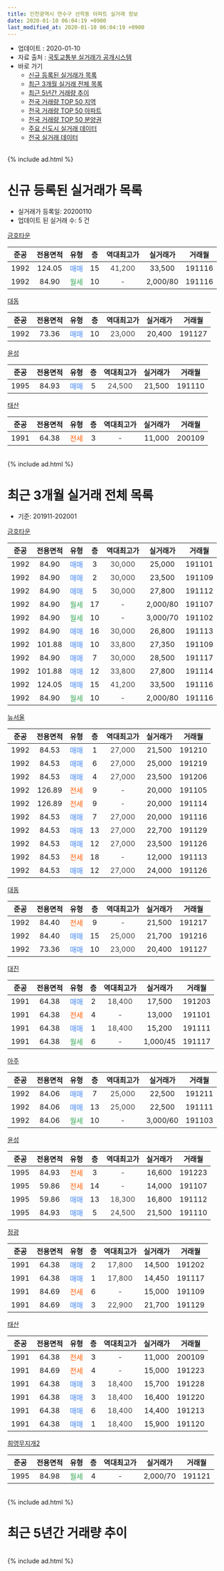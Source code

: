 ```yaml
---
title: 인천광역시 연수구 선학동 아파트 실거래 정보
date: 2020-01-10 06:04:19 +0900
last_modified_at: 2020-01-10 06:04:19 +0900
---
```


* 업데이트 : 2020-01-10
* 자료 출처 : [국토교통부 실거래가 공개시스템](http://rt.molit.go.kr)
* 바로 가기
    * [신규 등록된 실거래가 목록](#신규-등록된-실거래가-목록)
    * [최근 3개월 실거래 전체 목록](#최근-3개월-실거래-전체-목록)
    * [최근 5년간 거래량 추이](#최근-5년간-거래량-추이)
    * [전국 거래량 TOP 50 지역](https://inasie.github.io/apt-trade-info/최근-3개월-전국에서-가장-거래가-많이-발생한-지역)
    * [전국 거래량 TOP 50 아파트](https://inasie.github.io/apt-trade-info/최근-3개월-전국에서-가장-거래가-많이-발생한-아파트)
    * [전국 거래량 TOP 50 분양권](https://inasie.github.io/apt-trade-info/최근-3개월-전국에서-가장-거래가-많이-발생한-분양권)
    * [주요 신도시 실거래 데이터](https://inasie.github.io/apt-trade-info/주요-신도시)
    * [전국 실거래 데이터](https://inasie.github.io/apt-trade-info/전국)
<br>
{% include ad.html %}
<br>

# 신규 등록된 실거래가 목록
* 실거래가 등록일: 20200110
* 업데이트 된 실거래 수: 5 건


[금호타운](https://search.naver.com/search.naver?query=%EC%9D%B8%EC%B2%9C%EA%B4%91%EC%97%AD%EC%8B%9C+%EC%97%B0%EC%88%98%EA%B5%AC+%EC%84%A0%ED%95%99%EB%8F%99+%EA%B8%88%ED%98%B8%ED%83%80%EC%9A%B4)

|준공|전용면적|유형|층|역대최고가|실거래가|거래월|
|:---:|:---:|:---:|:---:|:---:|:---:|:---:|
|1992|124.05|<span style="color:#4285f3">매매</span>|15|<span style="color:#444444">41,200</span>|33,500|191116|
|1992|84.90|<span style="color:#34a853">월세</span>|10|<span style="color:#444444">-</span>|2,000/80|191116|

[대동](https://search.naver.com/search.naver?query=%EC%9D%B8%EC%B2%9C%EA%B4%91%EC%97%AD%EC%8B%9C+%EC%97%B0%EC%88%98%EA%B5%AC+%EC%84%A0%ED%95%99%EB%8F%99+%EB%8C%80%EB%8F%99)

|준공|전용면적|유형|층|역대최고가|실거래가|거래월|
|:---:|:---:|:---:|:---:|:---:|:---:|:---:|
|1992|73.36|<span style="color:#4285f3">매매</span>|10|<span style="color:#444444">23,000</span>|20,400|191127|

[윤성](https://search.naver.com/search.naver?query=%EC%9D%B8%EC%B2%9C%EA%B4%91%EC%97%AD%EC%8B%9C+%EC%97%B0%EC%88%98%EA%B5%AC+%EC%84%A0%ED%95%99%EB%8F%99+%EC%9C%A4%EC%84%B1)

|준공|전용면적|유형|층|역대최고가|실거래가|거래월|
|:---:|:---:|:---:|:---:|:---:|:---:|:---:|
|1995|84.93|<span style="color:#4285f3">매매</span>|5|<span style="color:#444444">24,500</span>|21,500|191110|

[태산](https://search.naver.com/search.naver?query=%EC%9D%B8%EC%B2%9C%EA%B4%91%EC%97%AD%EC%8B%9C+%EC%97%B0%EC%88%98%EA%B5%AC+%EC%84%A0%ED%95%99%EB%8F%99+%ED%83%9C%EC%82%B0)

|준공|전용면적|유형|층|역대최고가|실거래가|거래월|
|:---:|:---:|:---:|:---:|:---:|:---:|:---:|
|1991|64.38|<span style="color:#ff5a00">전세</span>|3|<span style="color:#444444">-</span>|11,000|200109|


<br>
{% include ad.html %}
<br>

# 최근 3개월 실거래 전체 목록
* 기준: 201911-202001


[금호타운](https://search.naver.com/search.naver?query=%EC%9D%B8%EC%B2%9C%EA%B4%91%EC%97%AD%EC%8B%9C+%EC%97%B0%EC%88%98%EA%B5%AC+%EC%84%A0%ED%95%99%EB%8F%99+%EA%B8%88%ED%98%B8%ED%83%80%EC%9A%B4)

|준공|전용면적|유형|층|역대최고가|실거래가|거래월|
|:---:|:---:|:---:|:---:|:---:|:---:|:---:|
|1992|84.90|<span style="color:#4285f3">매매</span>|3|<span style="color:#444444">30,000</span>|25,000|191101|
|1992|84.90|<span style="color:#4285f3">매매</span>|2|<span style="color:#444444">30,000</span>|23,500|191109|
|1992|84.90|<span style="color:#4285f3">매매</span>|5|<span style="color:#444444">30,000</span>|27,800|191112|
|1992|84.90|<span style="color:#34a853">월세</span>|17|<span style="color:#444444">-</span>|2,000/80|191107|
|1992|84.90|<span style="color:#34a853">월세</span>|10|<span style="color:#444444">-</span>|3,000/70|191102|
|1992|84.90|<span style="color:#4285f3">매매</span>|16|<span style="color:#444444">30,000</span>|26,800|191113|
|1992|101.88|<span style="color:#4285f3">매매</span>|10|<span style="color:#444444">33,800</span>|27,350|191109|
|1992|84.90|<span style="color:#4285f3">매매</span>|7|<span style="color:#444444">30,000</span>|28,500|191117|
|1992|101.88|<span style="color:#4285f3">매매</span>|12|<span style="color:#444444">33,800</span>|27,800|191114|
|1992|124.05|<span style="color:#4285f3">매매</span>|15|<span style="color:#444444">41,200</span>|33,500|191116|
|1992|84.90|<span style="color:#34a853">월세</span>|10|<span style="color:#444444">-</span>|2,000/80|191116|

[뉴서울](https://search.naver.com/search.naver?query=%EC%9D%B8%EC%B2%9C%EA%B4%91%EC%97%AD%EC%8B%9C+%EC%97%B0%EC%88%98%EA%B5%AC+%EC%84%A0%ED%95%99%EB%8F%99+%EB%89%B4%EC%84%9C%EC%9A%B8)

|준공|전용면적|유형|층|역대최고가|실거래가|거래월|
|:---:|:---:|:---:|:---:|:---:|:---:|:---:|
|1992|84.53|<span style="color:#4285f3">매매</span>|1|<span style="color:#444444">27,000</span>|21,500|191210|
|1992|84.53|<span style="color:#4285f3">매매</span>|6|<span style="color:#444444">27,000</span>|25,000|191219|
|1992|84.53|<span style="color:#4285f3">매매</span>|4|<span style="color:#444444">27,000</span>|23,500|191206|
|1992|126.89|<span style="color:#ff5a00">전세</span>|9|<span style="color:#444444">-</span>|20,000|191105|
|1992|126.89|<span style="color:#ff5a00">전세</span>|9|<span style="color:#444444">-</span>|20,000|191114|
|1992|84.53|<span style="color:#4285f3">매매</span>|7|<span style="color:#444444">27,000</span>|20,000|191116|
|1992|84.53|<span style="color:#4285f3">매매</span>|13|<span style="color:#444444">27,000</span>|22,700|191129|
|1992|84.53|<span style="color:#4285f3">매매</span>|12|<span style="color:#444444">27,000</span>|23,500|191126|
|1992|84.53|<span style="color:#ff5a00">전세</span>|18|<span style="color:#444444">-</span>|12,000|191113|
|1992|84.53|<span style="color:#4285f3">매매</span>|12|<span style="color:#444444">27,000</span>|24,000|191126|

[대동](https://search.naver.com/search.naver?query=%EC%9D%B8%EC%B2%9C%EA%B4%91%EC%97%AD%EC%8B%9C+%EC%97%B0%EC%88%98%EA%B5%AC+%EC%84%A0%ED%95%99%EB%8F%99+%EB%8C%80%EB%8F%99)

|준공|전용면적|유형|층|역대최고가|실거래가|거래월|
|:---:|:---:|:---:|:---:|:---:|:---:|:---:|
|1992|84.40|<span style="color:#ff5a00">전세</span>|9|<span style="color:#444444">-</span>|21,500|191217|
|1992|84.40|<span style="color:#4285f3">매매</span>|15|<span style="color:#444444">25,000</span>|21,700|191216|
|1992|73.36|<span style="color:#4285f3">매매</span>|10|<span style="color:#444444">23,000</span>|20,400|191127|

[대진](https://search.naver.com/search.naver?query=%EC%9D%B8%EC%B2%9C%EA%B4%91%EC%97%AD%EC%8B%9C+%EC%97%B0%EC%88%98%EA%B5%AC+%EC%84%A0%ED%95%99%EB%8F%99+%EB%8C%80%EC%A7%84)

|준공|전용면적|유형|층|역대최고가|실거래가|거래월|
|:---:|:---:|:---:|:---:|:---:|:---:|:---:|
|1991|64.38|<span style="color:#4285f3">매매</span>|2|<span style="color:#444444">18,400</span>|17,500|191203|
|1991|64.38|<span style="color:#ff5a00">전세</span>|4|<span style="color:#444444">-</span>|13,000|191101|
|1991|64.38|<span style="color:#4285f3">매매</span>|1|<span style="color:#444444">18,400</span>|15,200|191111|
|1991|64.38|<span style="color:#34a853">월세</span>|6|<span style="color:#444444">-</span>|1,000/45|191117|

[아주](https://search.naver.com/search.naver?query=%EC%9D%B8%EC%B2%9C%EA%B4%91%EC%97%AD%EC%8B%9C+%EC%97%B0%EC%88%98%EA%B5%AC+%EC%84%A0%ED%95%99%EB%8F%99+%EC%95%84%EC%A3%BC)

|준공|전용면적|유형|층|역대최고가|실거래가|거래월|
|:---:|:---:|:---:|:---:|:---:|:---:|:---:|
|1992|84.06|<span style="color:#4285f3">매매</span>|7|<span style="color:#444444">25,000</span>|22,500|191211|
|1992|84.06|<span style="color:#4285f3">매매</span>|13|<span style="color:#444444">25,000</span>|22,500|191111|
|1992|84.06|<span style="color:#34a853">월세</span>|10|<span style="color:#444444">-</span>|3,000/60|191103|

[윤성](https://search.naver.com/search.naver?query=%EC%9D%B8%EC%B2%9C%EA%B4%91%EC%97%AD%EC%8B%9C+%EC%97%B0%EC%88%98%EA%B5%AC+%EC%84%A0%ED%95%99%EB%8F%99+%EC%9C%A4%EC%84%B1)

|준공|전용면적|유형|층|역대최고가|실거래가|거래월|
|:---:|:---:|:---:|:---:|:---:|:---:|:---:|
|1995|84.93|<span style="color:#ff5a00">전세</span>|3|<span style="color:#444444">-</span>|16,600|191223|
|1995|59.86|<span style="color:#ff5a00">전세</span>|14|<span style="color:#444444">-</span>|14,000|191107|
|1995|59.86|<span style="color:#4285f3">매매</span>|13|<span style="color:#444444">18,300</span>|16,800|191112|
|1995|84.93|<span style="color:#4285f3">매매</span>|5|<span style="color:#444444">24,500</span>|21,500|191110|

[정광](https://search.naver.com/search.naver?query=%EC%9D%B8%EC%B2%9C%EA%B4%91%EC%97%AD%EC%8B%9C+%EC%97%B0%EC%88%98%EA%B5%AC+%EC%84%A0%ED%95%99%EB%8F%99+%EC%A0%95%EA%B4%91)

|준공|전용면적|유형|층|역대최고가|실거래가|거래월|
|:---:|:---:|:---:|:---:|:---:|:---:|:---:|
|1991|64.38|<span style="color:#4285f3">매매</span>|2|<span style="color:#444444">17,800</span>|14,500|191202|
|1991|64.38|<span style="color:#4285f3">매매</span>|1|<span style="color:#444444">17,800</span>|14,450|191117|
|1991|84.69|<span style="color:#ff5a00">전세</span>|6|<span style="color:#444444">-</span>|15,000|191109|
|1991|84.69|<span style="color:#4285f3">매매</span>|3|<span style="color:#444444">22,900</span>|21,700|191129|

[태산](https://search.naver.com/search.naver?query=%EC%9D%B8%EC%B2%9C%EA%B4%91%EC%97%AD%EC%8B%9C+%EC%97%B0%EC%88%98%EA%B5%AC+%EC%84%A0%ED%95%99%EB%8F%99+%ED%83%9C%EC%82%B0)

|준공|전용면적|유형|층|역대최고가|실거래가|거래월|
|:---:|:---:|:---:|:---:|:---:|:---:|:---:|
|1991|64.38|<span style="color:#ff5a00">전세</span>|3|<span style="color:#444444">-</span>|11,000|200109|
|1991|84.69|<span style="color:#ff5a00">전세</span>|4|<span style="color:#444444">-</span>|15,000|191223|
|1991|64.38|<span style="color:#4285f3">매매</span>|3|<span style="color:#444444">18,400</span>|15,700|191228|
|1991|64.38|<span style="color:#4285f3">매매</span>|3|<span style="color:#444444">18,400</span>|16,400|191220|
|1991|64.38|<span style="color:#4285f3">매매</span>|6|<span style="color:#444444">18,400</span>|14,400|191213|
|1991|64.38|<span style="color:#4285f3">매매</span>|1|<span style="color:#444444">18,400</span>|15,900|191120|


<script async src="//pagead2.googlesyndication.com/pagead/js/adsbygoogle.js"></script>
<!-- 기본 -->
<ins class="adsbygoogle"
     style="display:block"
     data-ad-client="ca-pub-2446590836940007"
     data-ad-slot="1659523306"
     data-ad-format="auto"
     data-full-width-responsive="true"></ins>
<script>
(adsbygoogle = window.adsbygoogle || []).push({});
</script>


[희영무지개2](https://search.naver.com/search.naver?query=%EC%9D%B8%EC%B2%9C%EA%B4%91%EC%97%AD%EC%8B%9C+%EC%97%B0%EC%88%98%EA%B5%AC+%EC%84%A0%ED%95%99%EB%8F%99+%ED%9D%AC%EC%98%81%EB%AC%B4%EC%A7%80%EA%B0%9C2)

|준공|전용면적|유형|층|역대최고가|실거래가|거래월|
|:---:|:---:|:---:|:---:|:---:|:---:|:---:|
|1995|84.98|<span style="color:#34a853">월세</span>|4|<span style="color:#444444">-</span>|2,000/70|191121|


<br>
{% include ad.html %}
<br>

# 최근 5년간 거래량 추이


<div style="width:100%;">
    <canvas id="deal_progress" height="200"></canvas>
</div>

<script>
new Chart(document.getElementById("deal_progress"), {
    type: 'line',
    data: {
        labels: ['201501','201502','201503','201504','201505','201506','201507','201508','201509','201510','201511','201512','201601','201602','201603','201604','201605','201606','201607','201608','201609','201610','201611','201612','201701','201702','201703','201704','201705','201706','201707','201708','201709','201710','201711','201712','201801','201802','201803','201804','201805','201806','201807','201808','201809','201810','201811','201812','201901','201902','201903','201904','201905','201906','201907','201908','201909','201910','201911','201912','202001'],
        datasets: [{
            label: '매매',
            pointRadius: 1,
            data: [43, 27, 39, 22, 29, 32, 27, 21, 19, 22, 16, 12, 15, 11, 19, 17, 12, 30, 23, 29, 20, 30, 13, 15, 9, 16, 14, 19, 16, 21, 17, 25, 18, 23, 13, 12, 16, 15, 14, 16, 12, 10, 17, 16, 13, 19, 4, 5, 13, 15, 11, 11, 10, 10, 16, 17, 16, 13, 20, 10, 0],
            borderColor: "rgba(255, 201, 14, 1)",
            backgroundColor: "rgba(255, 201, 14, 0.5)",
            fill: false,
            lineTension: 0
        },{
            label: '전월세',
            pointRadius: 1,
            data: [14, 15, 20, 16, 13, 11, 14, 17, 18, 12, 10, 12, 12, 9, 17, 10, 11, 8, 12, 7, 10, 7, 9, 16, 5, 10, 16, 10, 14, 11, 12, 5, 15, 16, 10, 8, 4, 7, 9, 8, 9, 8, 6, 7, 8, 9, 7, 5, 4, 9, 14, 8, 15, 10, 9, 15, 12, 11, 12, 3, 1],
            borderColor: "rgba(0, 141, 185, 1)",
            backgroundColor: "rgba(0, 141, 185, 0.5)",
            fill: false,
            lineTension: 0
        }
        ]
    },
    options: {
        responsive: true,
        title: {
            display: false
        },
        tooltips: {
            mode: 'index',
            intersect: false
        },
        hover: {
            mode: 'nearest',
            intersect: true
        },
        scales: {
            xAxes: [{
                display: true,
                scaleLabel: {
                    display: true,
                    labelString: '년/월'
                }
            }],
            yAxes: [{
                display: true,
                ticks: {
                    suggestedMin: 0,
                },
                scaleLabel: {
                    display: true,
                    labelString: '실거래 수'
                }
            }]
        }
    }
});

</script>


<br>
{% include ad.html %}
<br>

